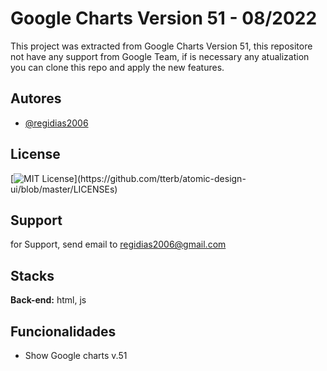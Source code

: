 
# Google Charts Version 51 - 08/2022

This project was extracted from Google Charts Version 51, this repositore not have any support from Google Team, 
if is necessary any atualization you can clone this repo and apply the new features.


## Autores

- [@regidias2006](https://github.com/regidias2006)


## License

[![MIT License](https://img.shields.io/apm/l/atomic-design-ui.svg?)](https://github.com/tterb/atomic-design-ui/blob/master/LICENSEs)


## Support

for Support, send email to regidias2006@gmail.com
## Stacks

**Back-end:** html, js


## Funcionalidades

- Show Google charts v.51

